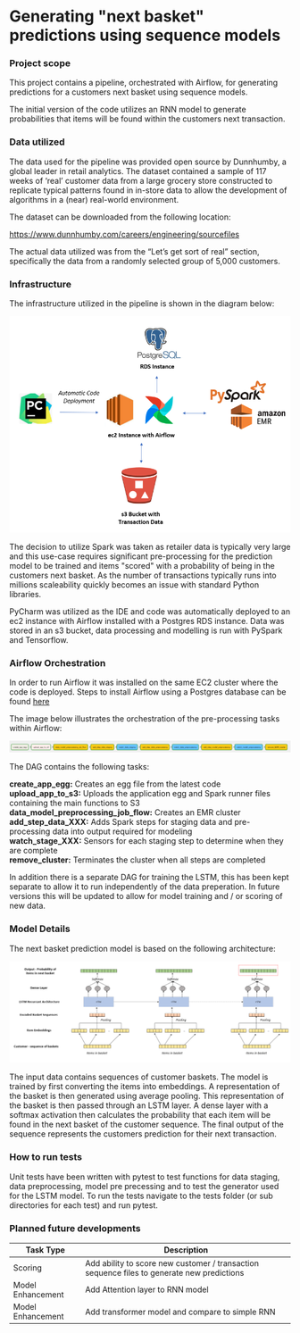 # Generating "next basket" predictions using sequence models

### Project scope

This project contains a pipeline, orchestrated with Airflow, for generating predictions for a customers next basket
using sequence models.  

The initial version of the code utilizes an RNN model to generate probabilities that items will be found within the
customers next transaction.

### Data utilized

The data used for the pipeline was provided open source by Dunnhumby, a global leader in retail analytics. The dataset 
contained a sample of 117 weeks of ‘real’ customer data from a large grocery store constructed to replicate typical 
patterns found in in-store data to allow the development of algorithms in a (near) real-world environment. 

The dataset can be downloaded from the following location:

https://www.dunnhumby.com/careers/engineering/sourcefiles

The actual data utilized was from the “Let’s get sort of real” section, specifically the data from a randomly selected 
group of 5,000 customers.

### Infrastructure

The infrastructure utilized in the pipeline is shown in the diagram below:

![](Images/infrastructure.PNG)

The decision to utilize Spark was taken as retailer data is typically very large and this use-case requires significant
pre-processing for the prediction model to be trained and items "scored" with a probability of being in the customers
next basket.  As the number of transactions typically runs into millions scaleability quickly becomes an issue with
standard Python libraries.

PyCharm was utilized as the IDE and code was automatically deployed to an ec2 instance with Airflow installed with 
a Postgres RDS instance.  Data was stored in an s3 bucket, data processing and modelling is run with PySpark and
Tensorflow.  

### Airflow Orchestration

In order to run Airflow it was installed on the same EC2 cluster where the code is deployed.  Steps to install Airflow 
using a Postgres database can be found [here](https://medium.com/@abraham.pabbathi/airflow-on-aws-ec2-instance-with-ubuntu-aff8d3206171)

The image below illustrates the orchestration of the pre-processing tasks within Airflow:

![](Images/pre_processing_dag.PNG)  

The DAG contains the following tasks:

**create_app_egg:**  Creates an egg file from the latest code  
**upload_app_to_s3:**  Uploads the application egg and Spark runner files containing the main functions to S3  
**data_model_preprocessing_job_flow:**  Creates an EMR cluster
**add_step_data_XXX:**  Adds Spark steps for staging data and pre-processing data into output required for modeling  
**watch_stage_XXX:**  Sensors for each staging step to determine when they are complete  
**remove_cluster:**  Terminates the cluster when all steps are completed  

In addition there is a separate DAG for training the LSTM, this has been kept separate to allow it to run independently
of the data preperation.  In future versions this will be updated to allow for model training and / or scoring of
new data.

### Model Details

The next basket prediction model is based on the following architecture:

![](Images/next_bask_architecture.PNG)  

The input data contains sequences of customer baskets.  The model is trained by first converting the items into
embeddings.  A representation of the basket is then generated using average pooling.  This representation of the
basket is then passed through an LSTM layer.  A dense layer with a softmax activation then calculates the probability
that each item will be found in the next basket of the customer sequence.  The final output of the sequence represents
the customers prediction for their next transaction.

### How to run tests

Unit tests have been written with pytest to test functions for data staging, data preprocessing, model pre precessing
and to test the generator used for the LSTM model.  To run the tests navigate to the tests folder (or sub directories
for each test) and run pytest.

### Planned future developments

| Task Type           | Description                                                                                |
| ------------------- | -------------------------------------------------------------------------------------------|
| Scoring             | Add ability to score new customer / transaction sequence files to generate new predictions |
| Model Enhancement   | Add Attention layer to RNN model                                                           |
| Model Enhancement   | Add transformer model and compare to simple RNN                                            |
